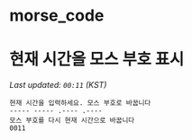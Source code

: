 # morse_code
# 현재 시간을 모스 부호 표시
<!-- MORSE_TIME_START -->
_Last updated: `00:11` (KST)_

```
현재 시간을 입력하세요. 모스 부호로 바꿉니다
----- ----- .---- .----
모스 부호를 다시 현재 시간으로 바꿉니다
0011
```
<!-- MORSE_TIME_END -->
